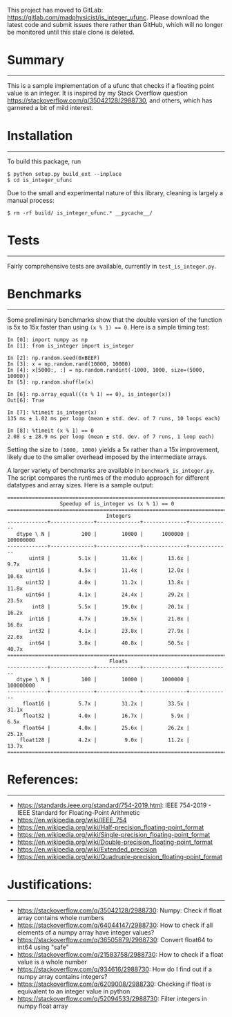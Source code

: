 This project has moved to GitLab: https://gitlab.com/madphysicist/is_integer_ufunc. Please download the latest code and submit issues there rather than GitHub, which will no longer be monitored until this stale clone is deleted.

# Summary
---------

This is a sample implementation of a ufunc that checks if a floating point
value is an integer. It is inspired by my Stack Overflow question
https://stackoverflow.com/q/35042128/2988730, and others, which has garnered
a bit of mild interest.


# Installation
--------------

To build this package, run

    $ python setup.py build_ext --inplace
    $ cd is_integer_ufunc

Due to the small and experimental nature of this library, cleaning is largely
a manual process:

    $ rm -rf build/ is_integer_ufunc.* __pycache__/

# Tests
-------

Fairly comprehensive tests are available, currently in ``test_is_integer.py``.


# Benchmarks
------------

Some preliminary benchmarks show that the double version of the function is
5x to 15x faster than using ``(x % 1) == 0``. Here is a simple timing test:

    In [0]: import numpy as np
    In [1]: from is_integer import is_integer

    In [2]: np.random.seed(0xBEEF)
    In [3]: x = np.random.rand(10000, 10000)
    In [4]: x[5000:, :] = np.random.randint(-1000, 1000, size=(5000, 10000))
    In [5]: np.random.shuffle(x)

    In [6]: np.array_equal(((x % 1) == 0), is_integer(x))
    Out[6]: True

    In [7]: %timeit is_integer(x)
    135 ms ± 1.02 ms per loop (mean ± std. dev. of 7 runs, 10 loops each)

    In [8]: %timeit (x % 1) == 0
    2.08 s ± 28.9 ms per loop (mean ± std. dev. of 7 runs, 1 loop each)

Setting the size to ``(1000, 1000)`` yields a 5x rather than a 15x improvement,
likely due to the smaller overhead imposed by the intermediate arrays.

A larger variety of benchmarks are available in ``benchmark_is_integer.py``.
The script compares the runtimes of the modulo approach for different datatypes
and array sizes. Here is a sample output:

```
========================================================================
                 Speedup of is_integer vs (x % 1) == 0                  
========================================================================
                                Integers                                
-------------+--------------+--------------+--------------+-------------
   dtype \ N |          100 |        10000 |      1000000 |    100000000
-------------+--------------+--------------+--------------+-------------
       uint8 |         5.1x |        11.6x |        13.6x |         9.7x
      uint16 |         4.5x |        11.4x |        12.0x |        10.6x
      uint32 |         4.0x |        11.2x |        13.8x |        11.8x
      uint64 |         4.1x |        24.4x |        29.2x |        23.5x
        int8 |         5.5x |        19.0x |        20.1x |        16.2x
       int16 |         4.7x |        19.5x |        21.0x |        16.8x
       int32 |         4.1x |        23.8x |        27.9x |        22.6x
       int64 |         3.8x |        40.8x |        50.5x |        40.7x
========================================================================
                                 Floats                                 
-------------+--------------+--------------+--------------+-------------
   dtype \ N |          100 |        10000 |      1000000 |    100000000
-------------+--------------+--------------+--------------+-------------
     float16 |         5.7x |        31.2x |        33.5x |        31.1x
     float32 |         4.0x |        16.7x |         5.9x |         6.5x
     float64 |         4.0x |        25.6x |        26.2x |        25.1x
    float128 |         4.2x |         9.0x |        11.2x |        13.7x
========================================================================
```


# References:
-------------

- https://standards.ieee.org/standard/754-2019.html: IEEE 754-2019 - IEEE Standard for Floating-Point Arithmetic
- https://en.wikipedia.org/wiki/IEEE_754
- https://en.wikipedia.org/wiki/Half-precision_floating-point_format
- https://en.wikipedia.org/wiki/Single-precision_floating-point_format
- https://en.wikipedia.org/wiki/Double-precision_floating-point_format
- https://en.wikipedia.org/wiki/Extended_precision
- https://en.wikipedia.org/wiki/Quadruple-precision_floating-point_format


# Justifications:
-----------------

- https://stackoverflow.com/q/35042128/2988730: Numpy: Check if float array contains whole numbers
- https://stackoverflow.com/q/64044147/2988730: How to check if all elements of a numpy array have integer values? 
- https://stackoverflow.com/q/36505879/2988730: Convert float64 to int64 using "safe"
- https://stackoverflow.com/q/21583758/2988730: How to check if a float value is a whole number
- https://stackoverflow.com/q/934616/2988730: How do I find out if a numpy array contains integers?
- https://stackoverflow.com/q/6209008/2988730: Checking if float is equivalent to an integer value in python
- https://stackoverflow.com/q/52094533/2988730: Filter integers in numpy float array

